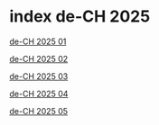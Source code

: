 # index de-CH 2025

<a href="./01">de-CH 2025 01</a>

<a href="./02">de-CH 2025 02</a>

<a href="./03">de-CH 2025 03</a>

<a href="./04">de-CH 2025 04</a>

<a href="./05">de-CH 2025 05</a>

